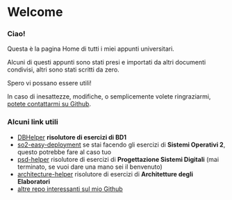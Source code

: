 # Welcome

### Ciao!

Questa è la pagina Home di tutti i miei appunti universitari.

Alcuni di questi appunti sono stati presi e importati da altri documenti condivisi, altri sono stati scritti da zero.

Spero vi possano essere utili!

In caso di inesattezze, modifiche, o semplicemente volete ringraziarmi, [potete contattarmi su Github](https://github.com/dag7dev).

### Alcuni link utili

* [DBHelper](https://github.com/dag7dev/DBHelper) **risolutore di esercizi di BD1**
* [so2-easy-deployment](https://github.com/dag7dev/so2-easy-deployment) se stai facendo gli esercizi di **Sistemi Operativi 2**, questo potrebbe fare al caso tuo
* [psd-helper](https://github.com/sgravato-productions/psd-helper) risolutore di esercizi di **Progettazione Sistemi Digitali** (mai terminato, se vuoi dare una mano sei il benvenuto)
* [architecture-helper](https://github.com/sgravato-productions/architecture-helper) risolutore di esercizi di **Architetture degli Elaboratori**
* [altre repo interessanti sul mio Github](https://github.com/dag7dev)
